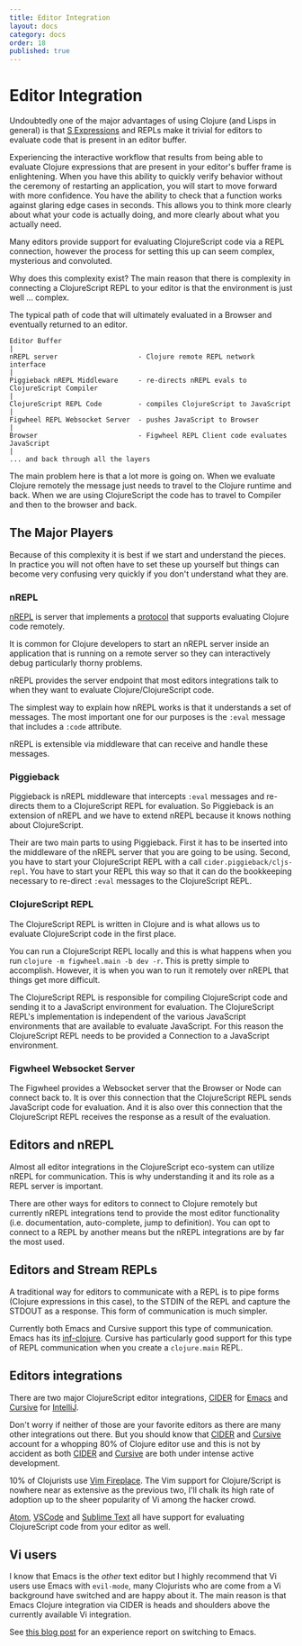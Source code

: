 ```yaml
---
title: Editor Integration
layout: docs
category: docs
order: 18
published: true
---
```


# Editor Integration

<div class="lead-in"> Undoubtedly one of the major advantages of using
Clojure (and Lisps in general) is that <a
href="https://en.wikipedia.org/wiki/S-expression">S Expressions</a>
and REPLs make it trivial for editors to evaluate code that is present
in an editor buffer.</div>

Experiencing the interactive workflow that results from being able to
evaluate Clojure expressions that are present in your editor's buffer
frame is enlightening. When you have this ability to quickly verify
behavior without the ceremony of restarting an application, you will
start to move forward with more confidence. You have the ability to
check that a function works against glaring edge cases in seconds.
This allows you to think more clearly about what your code is actually
doing, and more clearly about what you actually need.

Many editors provide support for evaluating ClojureScript code via a
REPL connection, however the process for setting this up can seem
complex, mysterious and convoluted.

Why does this complexity exist? The main reason that there is
complexity in connecting a ClojureScript REPL to your editor is that
the environment is just well ... complex. 

The typical path of code that will ultimately evaluated in a Browser
and eventually returned to an editor.

```
Editor Buffer
|
nREPL server                    - Clojure remote REPL network interface
|
Piggieback nREPL Middleware     - re-directs nREPL evals to ClojureScript Compiler
|
ClojureScript REPL Code         - compiles ClojureScript to JavaScript
|
Figwheel REPL Websocket Server  - pushes JavaScript to Browser
|
Browser                         - Figwheel REPL Client code evaluates JavaScript
|
... and back through all the layers
```

The main problem here is that a lot more is going on. When we evaluate
Clojure remotely the message just needs to travel to the Clojure
runtime and back. When we are using ClojureScript the code has to
travel to Compiler and then to the browser and back.

## The Major Players

Because of this complexity it is best if we start and understand the
pieces. In practice you will not often have to set these up yourself
but things can become very confusing very quickly if you don't
understand what they are.

### nREPL

[nREPL][nrepl] is server that implements a [protocol][nrepl-ops] that
supports evaluating Clojure code remotely.

It is common for Clojure developers to start an nREPL server inside an
application that is running on a remote server so they can
interactively debug particularly thorny problems.

nREPL provides the server endpoint that most editors integrations talk
to when they want to evaluate Clojure/ClojureScript code.

The simplest way to explain how nREPL works is that it understands a
set of messages. The most important one for our purposes is the
`:eval` message that includes a `:code` attribute. 

nREPL is extensible via middleware that can receive and handle these
messages.

### Piggieback

Piggieback is nREPL middleware that intercepts `:eval` messages and
re-directs them to a ClojureScript REPL for evaluation. So Piggieback
is an extension of nREPL and we have to extend nREPL because it knows
nothing about ClojureScript.

Their are two main parts to using Piggieback. First it has to be
inserted into the middleware of the nREPL server that you are going to
be using. Second, you have to start your ClojureScript REPL with a
call `cider.piggieback/cljs-repl`. You have to start your REPL this
way so that it can do the bookkeeping necessary to re-direct `:eval`
messages to the ClojureScript REPL.

### ClojureScript REPL

The ClojureScript REPL is written in Clojure and is what allows us to
evaluate ClojureScript code in the first place.

You can run a ClojureScript REPL locally and this is what happens when
you run `clojure -m figwheel.main -b dev -r`. This is pretty simple to
accomplish. However, it is when you wan to run it remotely over nREPL
that things get more difficult.

The ClojureScript REPL is responsible for compiling ClojureScript code
and sending it to a JavaScript environment for evaluation. The
ClojureScript REPL's implementation is independent of the various
JavaScript environments that are available to evaluate JavaScript.
For this reason the ClojureScript REPL needs to be provided a
Connection to a JavaScript environment.

### Figwheel Websocket Server

The Figwheel provides a Websocket server that the Browser or Node can
connect back to. It is over this connection that the ClojureScript
REPL sends JavaScript code for evaluation. And it is also over this
connection that the ClojureScript REPL receives the response as a
result of the evaluation.

## Editors and nREPL

Almost all editor integrations in the ClojureScript eco-system can
utilize nREPL for communication. This is why understanding it and its
role as a REPL server is important.

There are other ways for editors to connect to Clojure remotely but
currently nREPL integrations tend to provide the most editor
functionality (i.e. documentation, auto-complete, jump to
definition). You can opt to connect to a REPL by another means but the
nREPL integrations are by far the most used.

## Editors and Stream REPLs

A traditional way for editors to communicate with a REPL is to pipe
forms (Clojure expressions in this case), to the STDIN of the REPL and
capture the STDOUT as a response. This form of communication is much
simpler.

Currently both Emacs and Cursive support this type of
communication. Emacs has its
[inf-clojure](https://github.com/clojure-emacs/inf-clojure). Cursive
has particularly good support for this type of REPL communication when
you create a `clojure.main` REPL.

## Editors integrations

There are two major ClojureScript editor integrations, [CIDER][cider]
for [Emacs][emacs] and [Cursive][cursive] for [IntelliJ][intellij].

Don't worry if neither of those are your favorite editors as there are
many other integrations out there. But you should know that
[CIDER][cider] and [Cursive][cursive] account for a whopping 80% of
Clojure editor use and this is not by accident as both [CIDER][cider]
and [Cursive][cursive] are both under intense active development.

10% of Clojurists use [Vim Fireplace][vim-fireplace]. The Vim support
for Clojure/Script is nowhere near as extensive as the previous two,
I'll chalk its high rate of adoption up to the sheer popularity of Vi
among the hacker crowd.

[Atom][atom], [VSCode][vscode] and [Sublime Text][sublime2] all have
support for evaluating ClojureScript code from your editor as well.

## Vi users

I know that Emacs is the *other* text editor but I highly recommend
that Vi users use Emacs with `evil-mode`, many Clojurists who are come
from a Vi background have switched and are happy about it.  The main
reason is that Emacs Clojure integration via CIDER is heads and
shoulders above the currently available Vi integration.

See [this blog post](https://www.martinklepsch.org/posts/emacs-and-vim.html) for an experience report on switching to Emacs. 


[nrepl]: https://nrepl.readthedocs.io/en/latest/
[nrepl-ops]: https://nrepl.readthedocs.io/en/latest/ops/
[cider]: https://github.com/clojure-emacs/cider
[emacs]: https://www.gnu.org/software/emacs
[cursive]: https://cursive-ide.com
[intellij]: https://www.jetbrains.com/idea/
[vim]: https://www.vim.org/
[vim-fireplace]: https://github.com/tpope/vim-fireplace
[atom]: https://atom.io/
[sublime2]: https://www.sublimetext.com/2
[vscode]: https://code.visualstudio.com/

















